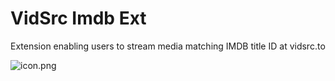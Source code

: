 # VidSrc Imdb Ext
Extension enabling users to stream media matching IMDB title ID at vidsrc.to

![icon.png]([https://url/to/img.png](https://github.com/jsDorian/VidSrc-Imdb-Ext/blob/main/source/icon.png)https://github.com/jsDorian/VidSrc-Imdb-Ext/blob/main/source/icon.png)

